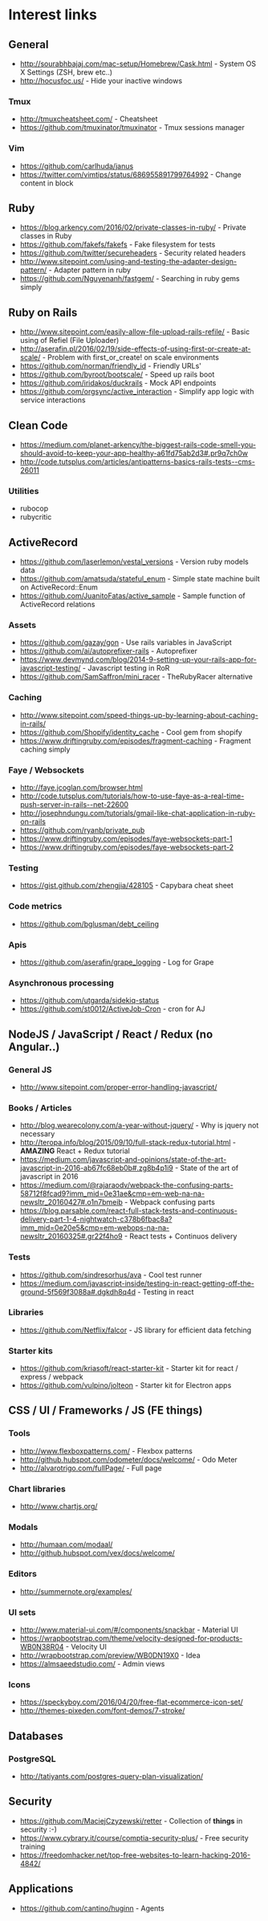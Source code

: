 # Interest links

## General

* http://sourabhbajaj.com/mac-setup/Homebrew/Cask.html - System OS X Settings (ZSH, brew etc..)
* http://hocusfoc.us/ - Hide your inactive windows

### Tmux

* http://tmuxcheatsheet.com/ - Cheatsheet
* https://github.com/tmuxinator/tmuxinator - Tmux sessions manager

### Vim

* https://github.com/carlhuda/janus
* https://twitter.com/vimtips/status/686955891799764992 - Change content in block

## Ruby

* https://blog.arkency.com/2016/02/private-classes-in-ruby/ - Private classes in Ruby
* https://github.com/fakefs/fakefs - Fake filesystem for tests
* https://github.com/twitter/secureheaders - Security related headers
* http://www.sitepoint.com/using-and-testing-the-adapter-design-pattern/ - Adapter pattern in ruby
* https://github.com/Nguyenanh/fastgem/ - Searching in ruby gems simply


## Ruby on Rails

* http://www.sitepoint.com/easily-allow-file-upload-rails-refile/ - Basic using of Refiel (File Uploader)
* http://aserafin.pl/2016/02/19/side-effects-of-using-first-or-create-at-scale/ - Problem with first_or_create! on scale environments
* https://github.com/norman/friendly_id - Friendly URLs'
* https://github.com/byroot/bootscale/ - Speed up rails boot
* https://github.com/iridakos/duckrails - Mock API endpoints
* https://github.com/orgsync/active_interaction - Simplify app logic with service interactions

## Clean Code

* https://medium.com/planet-arkency/the-biggest-rails-code-smell-you-should-avoid-to-keep-your-app-healthy-a61fd75ab2d3#.pr9q7ch0w
* http://code.tutsplus.com/articles/antipatterns-basics-rails-tests--cms-26011

### Utilities

* rubocop
* rubycritic

## ActiveRecord

* https://github.com/laserlemon/vestal_versions - Version ruby models data
* https://github.com/amatsuda/stateful_enum - Simple state machine built on ActiveRecord::Enum
* https://github.com/JuanitoFatas/active_sample - Sample function of ActiveRecord relations

### Assets

* https://github.com/gazay/gon - Use rails variables in JavaScript
* https://github.com/ai/autoprefixer-rails - Autoprefixer
* https://www.devmynd.com/blog/2014-9-setting-up-your-rails-app-for-javascript-testing/ - Javascript testing in RoR
* https://github.com/SamSaffron/mini_racer - TheRubyRacer alternative

### Caching

* http://www.sitepoint.com/speed-things-up-by-learning-about-caching-in-rails/
* https://github.com/Shopify/identity_cache - Cool gem from shopify
* https://www.driftingruby.com/episodes/fragment-caching - Fragment caching simply

### Faye / Websockets

* http://faye.jcoglan.com/browser.html
* http://code.tutsplus.com/tutorials/how-to-use-faye-as-a-real-time-push-server-in-rails--net-22600
* http://josephndungu.com/tutorials/gmail-like-chat-application-in-ruby-on-rails
* https://github.com/ryanb/private_pub
* https://www.driftingruby.com/episodes/faye-websockets-part-1
* https://www.driftingruby.com/episodes/faye-websockets-part-2

### Testing

* https://gist.github.com/zhengjia/428105 - Capybara cheat sheet

### Code metrics

* https://github.com/bglusman/debt_ceiling

### Apis

* https://github.com/aserafin/grape_logging - Log for Grape

### Asynchronous processing

* https://github.com/utgarda/sidekiq-status
* https://github.com/st0012/ActiveJob-Cron - cron for AJ

## NodeJS / JavaScript / React / Redux (no Angular..)

### General JS

* http://www.sitepoint.com/proper-error-handling-javascript/

### Books / Articles

* http://blog.wearecolony.com/a-year-without-jquery/ - Why is jquery not necessary
* http://teropa.info/blog/2015/09/10/full-stack-redux-tutorial.html - **AMAZING** React + Redux tutorial
* https://medium.com/javascript-and-opinions/state-of-the-art-javascript-in-2016-ab67fc68eb0b#.zg8b4p1i9 - State of the art of javascript in 2016
* https://medium.com/@rajaraodv/webpack-the-confusing-parts-58712f8fcad9?imm_mid=0e31ae&cmp=em-web-na-na-newsltr_20160427#.o1n7bmeib - Webpack confusing parts
* https://blog.parsable.com/react-full-stack-tests-and-continuous-delivery-part-1-4-nightwatch-c378b6fbac8a?imm_mid=0e20e5&cmp=em-webops-na-na-newsltr_20160325#.gr22f4ho9 - React tests + Continuos delivery

### Tests

* https://github.com/sindresorhus/ava - Cool test runner
* https://medium.com/javascript-inside/testing-in-react-getting-off-the-ground-5f569f3088a#.dgkdh8q4d - Testing in react

### Libraries

* https://github.com/Netflix/falcor - JS library for efficient data fetching

### Starter kits

* https://github.com/kriasoft/react-starter-kit - Starter kit for react / express / webpack
* https://github.com/vulpino/jolteon - Starter kit for Electron apps

## CSS / UI / Frameworks / JS (FE things)

### Tools

* http://www.flexboxpatterns.com/ - Flexbox patterns 
* http://github.hubspot.com/odometer/docs/welcome/ - Odo Meter
* http://alvarotrigo.com/fullPage/ - Full page

### Chart libraries

* http://www.chartjs.org/

### Modals

* http://humaan.com/modaal/
* http://github.hubspot.com/vex/docs/welcome/

### Editors

* http://summernote.org/examples/

### UI sets

* http://www.material-ui.com/#/components/snackbar - Material UI
* https://wrapbootstrap.com/theme/velocity-designed-for-products-WB0N38R04 - Velocity UI
* http://wrapbootstrap.com/preview/WB0DN19X0 - Idea
* https://almsaeedstudio.com/ - Admin views

### Icons

* https://speckyboy.com/2016/04/20/free-flat-ecommerce-icon-set/
* http://themes-pixeden.com/font-demos/7-stroke/

## Databases

### PostgreSQL

* http://tatiyants.com/postgres-query-plan-visualization/

## Security

* https://github.com/MaciejCzyzewski/retter - Collection of **things** in security :-)
* https://www.cybrary.it/course/comptia-security-plus/ - Free security training
* https://freedomhacker.net/top-free-websites-to-learn-hacking-2016-4842/

## Applications

* https://github.com/cantino/huginn - Agents
